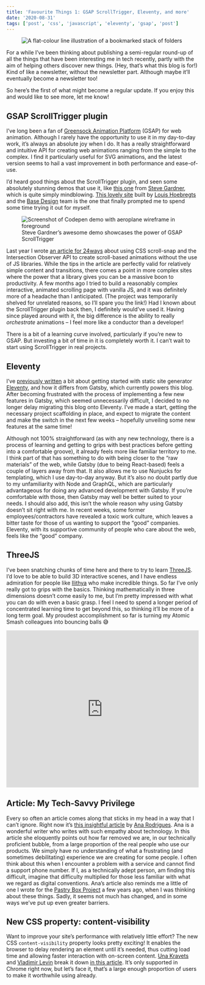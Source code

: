 ```yaml
---
title: 'Favourite Things 1: GSAP ScrollTrigger, Eleventy, and more'
date: '2020-08-31'
tags: ['post', 'css', 'javascript', 'eleventy', 'gsap', 'post']
---
```


<figure>
  <img src="/favourite-things.svg" alt="A flat-colour line illustration of a bookmarked stack of folders">
</figure>

For a while I’ve been thinking about publishing a semi-regular round-up of all the things that have been interesting me in tech recently, partly with the aim of helping others discover new things. (Hey, that’s what this blog is for!) Kind of like a newsletter, without the newsletter part. Although maybe it’ll eventually become a newsletter too!

So here’s the first of what might become a regular update. If you enjoy this and would like to see more, let me know!

## GSAP ScrollTrigger plugin

I’ve long been a fan of [Greensock Animation Platform](https://greensock.com/) (GSAP) for web animation. Although I rarely have the opportunity to use it in my day-to-day work, it’s always an absolute joy when I do. It has a really straightforward and intuitive API for creating web animations ranging from the simple to the complex. I find it particularly useful for SVG animations, and the latest version seems to hail a vast improvement in both performance and ease-of-use.

I’d heard good things about the ScrollTrigger plugin, and seen some absolutely stunning demos that use it, like [this one](https://codepen.io/ste-vg/full/GRooLza) from [Steve Gardner](https://twitter.com/steeevg), which is quite simply mindblowing. [This lovely site](https://www.una-europa.eu/) built by [Louis Hoebregts](https://twitter.com/Mamboleoo) and the [Base Design](https://twitter.com/Base_Design) team is the one that finally prompted me to spend some time trying it out for myself.

<figure>
  <img src="/favourite-things-01.jpg" alt="Screenshot of Codepen demo with aeroplane wireframe in foreground">
  <figcaption>Steve Gardner’s awesome demo showcases the power of GSAP ScrollTrigger</figcaption>
</figure>

Last year I wrote [an article for 24ways](https://24ways.org/2019/beautiful-scrolling-experiences-without-libraries/) about using CSS scroll-snap and the Intersection Observer API to create scroll-based animations without the use of JS libraries. While the tips in the article are perfectly valid for relatively simple content and transitions, there comes a point in more complex sites where the power that a library gives you can be a massive boon to productivity. A few months ago I tried to build a reasonably complex interactive, animated scrolling page with vanilla JS, and it was definitely more of a headache than I anticipated. (The project was temporarily shelved for unrelated reasons, so I’ll spare you the link!) Had I known about the ScrollTrigger plugin back then, I definitely would’ve used it. Having since played around with it, the big difference is the ability to really _orchestrate_ animations – I feel more like a conductor than a developer!

There is a bit of a learning curve involved, particularly if you’re new to GSAP. But investing a bit of time in it is completely worth it. I can’t wait to start using ScrollTrigger in real projects.

## Eleventy

I’ve [previously written](/from-gatsby-to-eleventy/) a bit about getting started with static site generator [Eleventy](https://www.11ty.dev/), and how it differs from Gatsby, which currently powers this blog. After becoming frustrated with the process of implementing a few new features in Gatsby, which seemed unnecessarily difficult, I decided to no longer delay migrating this blog onto Eleventy. I’ve made a start, getting the necessary project scaffolding in place, and expect to migrate the content and make the switch in the next few weeks – hopefully unveiling some new features at the same time!

Although not 100% straightforward (as with any new technology, there is a process of learning and getting to grips with best practices before getting into a comfortable groove), it already feels more like familiar territory to me. I think part of that has something to do with being closer to the “raw materials” of the web, while Gatsby (due to being React-based) feels a couple of layers away from that. It also allows me to use Nunjucks for templating, which I use day-to-day anyway. But it’s also no doubt partly due to my unfamiliarity with Node and GraphQL, which are particularly advantageous for doing any advanced development with Gatsby. If you’re comfortable with those, then Gatsby may well be better suited to your needs. I should also add, this isn’t the whole reason why using Gatsby doesn’t sit right with me. In recent weeks, some former employees/contractors have revealed a toxic work culture, which leaves a bitter taste for those of us wanting to support the “good” companies. Eleventy, with its supportive community of people who care about the web, feels like the “good” company.

## ThreeJS

I’ve been snatching chunks of time here and there to try to learn [ThreeJS](https://threejs.org/). I’d love to be able to build 3D interactive scenes, and I have endless admiration for people like [Ilithya](https://www.ilithya.rocks/) who make incredible things. So far I’ve only really got to grips with the basics. Thinking mathematically in three dimensions doesn’t come easily to me, but I’m pretty impressed with what you can do with even a basic grasp. I feel I need to spend a longer period of concentrated learning time to get beyond this, so thinking it’ll be more of a long term goal. My proudest accomplishment so far is turning my Atomic Smash colleagues into bouncing balls 😅

<iframe height="411" style="width: 100%;" scrolling="no" title="ThreeJS Atomic Smash team" src="https://codepen.io/michellebarker/embed/oNxNKRE?height=411&theme-id=dark&default-tab=result" frameborder="no" loading="lazy" allowtransparency="true" allowfullscreen="true">
  See the Pen <a href='https://codepen.io/michellebarker/pen/oNxNKRE'>ThreeJS Atomic Smash team</a> by Michelle Barker
  (<a href='https://codepen.io/michellebarker'>@michellebarker</a>) on <a href='https://codepen.io'>CodePen</a>.
</iframe>

## Article: My Tech-Savvy Privilege

Every so often an article comes along that sticks in my head in a way that I can’t ignore. Right now it’s [this insightful article](https://ohhelloana.blog/my-tech-savvy-privilege/) by [Ana Rodrigues](https://twitter.com/ohhelloana). Ana is a wonderful writer who writes with such empathy about technology. In this article she eloquently points out how far removed we are, in our technically proficient bubble, from a large proportion of the real people who use our products. We simply have no understanding of what a frustrating (and sometimes debilitating) experience we are creating for some people. I often think about this when I encounter a problem with a service and cannot find a support phone number. If I, as a technically adept person, am finding this difficult, imagine that difficulty multiplied for those less familiar with what we regard as digital conventions. Ana’s article also reminds me a little of one I wrote for the [Pastry Box Project](https://the-pastry-box-project.net/michelle-barker/2015-march-4) a few years ago, when I was thinking about these things. Sadly, it seems not much has changed, and in some ways we’ve put up even greater barriers.

## New CSS property: content-visibility

Want to improve your site’s performance with relatively little effort? The new CSS `content-visibility` property looks pretty exciting! It enables the browser to delay rendering an element until it’s needed, thus cutting load time and allowing faster interaction with on-screen content. [Una Kravets](https://twitter.com/una) and [Vladimir Levin](https://web.dev/authors/vladimirlevin/) break it down [in this article](https://web.dev/content-visibility/). It’s only supported in Chrome right now, but let’s face it, that’s a large enough proportion of users to make it worthwhile using already.
